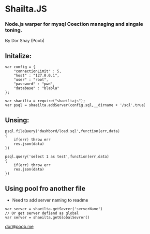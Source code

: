 # Shailta.JS
### Node.js warper for mysql Coection managing and singale toning.
By Dor Shay (Poob)

## Initalize:
```
var config = {
    "connectionLimit" : 5,
    "host" : "127.0.0.1",
	"user" : "root",
	"password" : "pwd",
	"database" : "blabla"
};

var shaeilta = require("shaeiltajs");
var psql = shaeilta.addServer(config.sql,__dirname + '/sql',true)
```

## Unsing:
```
psql.fileQuery('dashbord/load.sql',function(err,data)
{
    if(err) throw err
    res.json(data)
})

psql.query('select 1 as test',function(err,data)
{
    if(err) throw err
    res.json(data)
})
```

## Using pool fro another file
* Need to add server naming to readme
```
var server = shaeilta.getSevrer('serverName')
// Or get server defiend as global
var server = shaeilta.getGlobalSevrer()
```

dor@poob.me